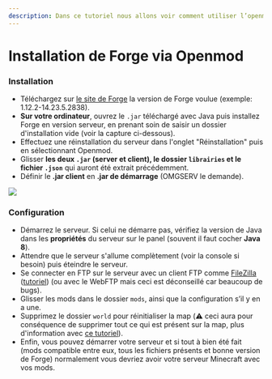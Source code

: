 ```yaml
---
description: Dans ce tutoriel nous allons voir comment utiliser l’openmod pour installer une version de forge non disponible sur le panel OMGSERV.
---
```

# Installation de Forge via Openmod

### Installation

* Téléchargez sur [le site de Forge](http://files.minecraftforge.net) la version de Forge voulue (exemple: 1.12.2-14.23.5.2838).
* **Sur votre ordinateur**, ouvrez le `.jar` téléchargé avec Java puis installez Forge en version serveur, en prenant soin de saisir un dossier d'installation vide (voir la capture ci-dessous).
* Effectuez une réinstallation du serveur dans l'onglet "Réinstallation" puis en sélectionnant Openmod.
* Glisser **les deux `.jar` (server et client), le dossier `librairies` et le fichier `.json`** qui auront été extrait précédemment.
* Définir le **.jar client** en **.jar de démarrage** (OMGSERV le demande).

![](../.gitbook/assets/small_capture_d_ecran\_2021\_01\_13\_a\_14\_26\_55\_49c6053892.png)

### Configuration

* Démarrez le serveur. Si celui ne démarre pas, vérifiez la version de Java dans les **propriétés** du serveur sur le panel (souvent il faut cocher **Java 8**).
* Attendre que le serveur s'allume complètement (voir la console si besoin) puis éteindre le serveur.
* Se connecter en FTP sur le serveur avec un client FTP comme [FileZilla](https://filezilla-project.org/download.php?type=client) ([tutoriel](https://docs.idelya-network.fr/minecraft/acceder-au-ftp)) (ou avec le WebFTP mais ceci est déconseillé car beaucoup de bugs).
* Glisser les mods dans le dossier `mods`, ainsi que la configuration s’il y en a une. 
* Supprimez le dossier `world` pour réinitialiser la map (⚠️ ceci aura pour conséquence de supprimer tout ce qui est présent sur la map, plus d'information avec [ce tutoriel](https://docs.idelya-network.fr/minecraft/dois-je-supprimer-mon-monde)).
* Enfin, vous pouvez démarrer votre serveur et si tout à bien été fait (mods compatible entre eux, tous les fichiers présents et bonne version de Forge) normalement vous devriez avoir votre serveur Minecraft avec vos mods.
